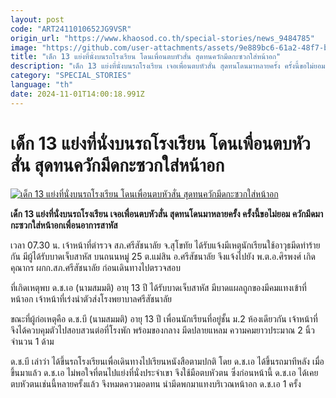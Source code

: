 ```yaml
---
layout: post
code: "ART2411010652JG9VSR"
origin_url: "https://www.khaosod.co.th/special-stories/news_9484785"
image: "https://github.com/user-attachments/assets/9e889bc6-61a2-48f7-b5b8-d6d1414b361a"
title: "เด็ก 13 แย่งที่นั่งบนรถโรงเรียน โดนเพื่อนตบหัวสั่น สุดทนควักมีดกะซวกใส่หน้าอก"
description: "เด็ก 13 แย่งที่นั่งบนรถโรงเรียน เจอเพื่อนตบหัวสั่น สุดทนโดนมาหลายครั้ง ครั้งนี้ขอไม่ยอม ควักมีดมากะซวกใส่หน้าอกเพื่อนอาการสาหัส"
category: "SPECIAL_STORIES"
language: "th"
date: 2024-11-01T14:00:18.991Z
---
```


# เด็ก 13 แย่งที่นั่งบนรถโรงเรียน โดนเพื่อนตบหัวสั่น สุดทนควักมีดกะซวกใส่หน้าอก

[![เด็ก 13 แย่งที่นั่งบนรถโรงเรียน โดนเพื่อนตบหัวสั่น สุดทนควักมีดกะซวกใส่หน้าอก](https://www.khaosod.co.th/wpapp/uploads/2024/10/sukhothai-2.jpg "เด็ก 13 แย่งที่นั่งบนรถโรงเรียน โดนเพื่อนตบหัวสั่น สุดทนควักมีดกะซวกใส่หน้าอก")](https://www.khaosod.co.th/wpapp/uploads/2024/10/sukhothai-2.jpg)

**เด็ก 13 แย่งที่นั่งบนรถโรงเรียน เจอเพื่อนตบหัวสั่น สุดทนโดนมาหลายครั้ง ครั้งนี้ขอไม่ยอม ควักมีดมากะซวกใส่หน้าอกเพื่อนอาการสาหัส**

เวลา 07.30 น. เจ้าหน้าที่ตำรวจ สภ.ศรีสัชนาลัย จ.สุโขทัย ได้รับแจ้งมีเหตุนักเรียนใช้อาวุธมีดทำร้ายกัน มีผู้ได้รับบาดเจ็บสาหัส บนถนนหมู่ 25 ต.แม่สิน อ.ศรีสัชนาลัย จึงแจ้งไปยัง พ.ต.อ.ศิรพงศ์ เกิดคุณากร ผกก.สภ.ศรีสัชนาลัย ก่อนเดินทางไปตรวจสอบ

ที่เกิดเหตุพบ ด.ช.เอ (นามสมมติ) อายุ 13 ปี ได้รับบาดเจ็บสาหัส มีบาดแผลถูกของมีคมแทงเข้าที่หน้าอก เจ้าหน้าที่เร่งนำตัวส่งโรงพยาบาลศรีสัชนาลัย

ขณะที่ผู้ก่อเหตุคือ ด.ช.บี (นามสมมติ) อายุ 13 ปี เพื่อนนักเรียนที่อยู่ชั้น ม.2 ห้องเดียวกัน เจ้าหน้าที่จึงได้ควบคุมตัวไปสอบสวนต่อที่โรงพัก พร้อมของกลาง มีดปลายแหลม ความคมยาวประมาณ 2 นิ้ว จำนวน 1 ด้าม

ด.ช.บี เล่าว่า ได้ขึ้นรถโรงเรียนเพื่อเดินทางไปเรียนหนังสือตามปกติ โดย ด.ช.เอ ได้ขึ้นรถมาทีหลัง เมื่อขึ้นมาแล้ว ด.ช.เอ ไม่พอใจที่ตนไปแย่งที่นั่งประจำเขา จึงใช้มือตบหัวตน ซึ่งก่อนหน้านี้ ด.ช.เอ ได้เคยตบหัวตนเช่นนี้หลายครั้งแล้ว จึงหมดความอดทน นำมีดพกมาแทงบริเวณหน้าอก ด.ช.เอ 1 ครั้ง